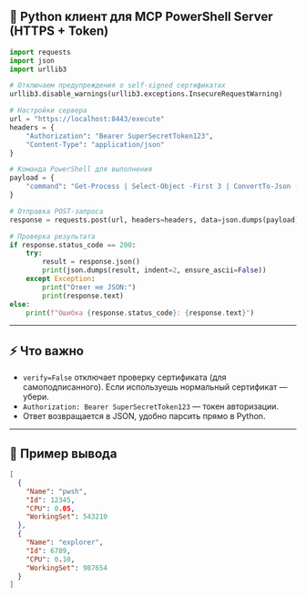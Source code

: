 

## 🐍 Python клиент для MCP PowerShell Server (HTTPS + Token)

```python
import requests
import json
import urllib3

# Отключаем предупреждения о self-signed сертификатах
urllib3.disable_warnings(urllib3.exceptions.InsecureRequestWarning)

# Настройки сервера
url = "https://localhost:8443/execute"
headers = {
    "Authorization": "Bearer SuperSecretToken123",
    "Content-Type": "application/json"
}

# Команда PowerShell для выполнения
payload = {
    "command": "Get-Process | Select-Object -First 3 | ConvertTo-Json -Depth 3"
}

# Отправка POST-запроса
response = requests.post(url, headers=headers, data=json.dumps(payload), verify=False)

# Проверка результата
if response.status_code == 200:
    try:
        result = response.json()
        print(json.dumps(result, indent=2, ensure_ascii=False))
    except Exception:
        print("Ответ не JSON:")
        print(response.text)
else:
    print(f"Ошибка {response.status_code}: {response.text}")
```

---

## ⚡ Что важно

* `verify=False` отключает проверку сертификата (для самоподписанного).
  Если используешь нормальный сертификат — убери.
* `Authorization: Bearer SuperSecretToken123` — токен авторизации.
* Ответ возвращается в JSON, удобно парсить прямо в Python.

---

## 🧪 Пример вывода

```json
[
  {
    "Name": "pwsh",
    "Id": 12345,
    "CPU": 0.05,
    "WorkingSet": 543210
  },
  {
    "Name": "explorer",
    "Id": 6789,
    "CPU": 0.10,
    "WorkingSet": 987654
  }
]
```

